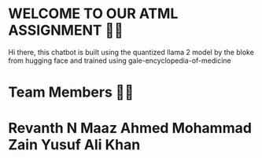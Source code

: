 # WELCOME TO OUR ATML ASSIGNMENT 🫡🫡

Hi there, this chatbot is built using the quantized llama 2 model by the bloke from hugging face and trained using gale-encyclopedia-of-medicine

# Team Members 🤝🤝
#   Revanth N   Maaz Ahmed  Mohammad Zain   Yusuf Ali Khan



